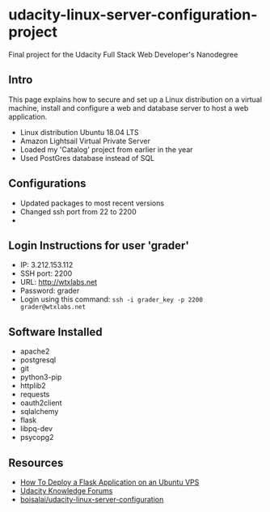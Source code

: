 # udacity-linux-server-configuration-project
Final project for the Udacity Full Stack Web Developer's Nanodegree 


## Intro

This page explains how to secure and set up a Linux distribution on a virtual machine, install and configure a web and database server to host a web application. 
- Linux distribution Ubuntu 18.04 LTS
- Amazon Lightsail Virtual Private Server
- Loaded my 'Catalog' project from earlier in the year
- Used PostGres database instead of SQL
  
## Configurations

- Updated packages to most recent versions
- Changed ssh port from 22 to 2200
- 

## Login Instructions for user 'grader'

- IP: 3.212.153.112 
- SSH port: 2200  
- URL: http://wtxlabs.net  
- Password: grader
- Login using this command: `ssh -i grader_key -p 2200 grader@wtxlabs.net`

## Software Installed

- apache2
- postgresql
- git
- python3-pip
- httplib2
- requests
- oauth2client
- sqlalchemy
- flask
- libpq-dev
- psycopg2

## Resources

- [How To Deploy a Flask Application on an Ubuntu VPS](https://www.digitalocean.com/community/tutorials/how-to-deploy-a-flask-application-on-an-ubuntu-vps)  
- [Udacity Knowledge Forums](https://knowledge.udacity.com/)
- [boisalai/udacity-linux-server-configuration](https://github.com/boisalai/udacity-linux-server-configuration)
